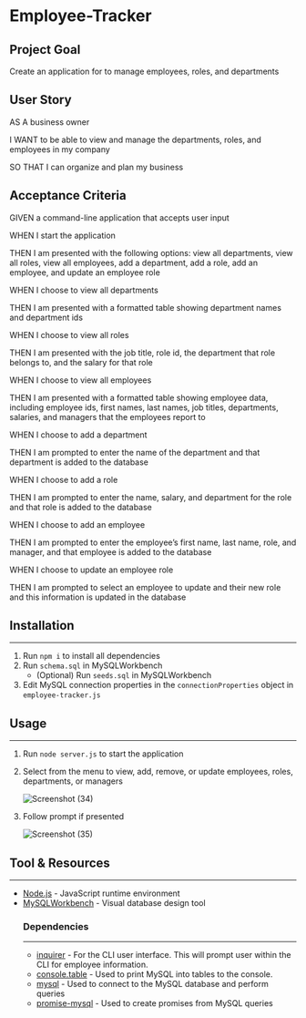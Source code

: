 # Employee-Tracker

## Project Goal

Create an application for to manage employees, roles, and departments

## User Story
AS A business owner

I WANT to be able to view and manage the departments, roles, and employees in my company

SO THAT I can organize and plan my business

## Acceptance Criteria

GIVEN a command-line application that accepts user input

WHEN I start the application

THEN I am presented with the following options: view all departments, view all roles, view all employees, add a department, add a role, add an employee, and update an employee role

WHEN I choose to view all departments

THEN I am presented with a formatted table showing department names and department ids

WHEN I choose to view all roles

THEN I am presented with the job title, role id, the department that role belongs to, and the salary for that role

WHEN I choose to view all employees

THEN I am presented with a formatted table showing employee data, including employee ids, first names, last names, job titles, departments, salaries, and managers that the employees report to

WHEN I choose to add a department

THEN I am prompted to enter the name of the department and that department is added to the database

WHEN I choose to add a role

THEN I am prompted to enter the name, salary, and department for the role and that role is added to the database

WHEN I choose to add an employee

THEN I am prompted to enter the employee’s first name, last name, role, and manager, and that employee is added to the database

WHEN I choose to update an employee role

THEN I am prompted to select an employee to update and their new role and this information is updated in the database 


## Installation
---
1. Run `npm i` to install all dependencies
2. Run `schema.sql` in MySQLWorkbench
    * (Optional) Run `seeds.sql` in MySQLWorkbench
3. Edit MySQL connection properties in the `connectionProperties` object in `employee-tracker.js`

## Usage
---
1. Run `node server.js` to start the application
2. Select from the menu to view, add, remove, or update employees, roles, departments, or managers

   ![Screenshot (34)](https://user-images.githubusercontent.com/119352363/227421121-487a7cfd-92fa-4abe-a663-36ca3ef4595d.png)


3. Follow prompt if presented

   ![Screenshot (35)](https://user-images.githubusercontent.com/119352363/227421202-87bab685-8144-45c2-952b-7e1bace6668d.png)


## Tool & Resources
---
* [Node.js](https://nodejs.org/en/) - JavaScript runtime environment
* [MySQLWorkbench](https://www.mysql.com/products/workbench/) - Visual database design tool
    ### Dependencies
    ---
    * [inquirer](https://www.npmjs.com/package/inquirer) - For the CLI user interface. This will prompt user within the CLI for employee information.
    * [console.table](https://www.npmjs.com/package/console.table) - Used to print MySQL into tables to the console.
    * [mysql](https://www.npmjs.com/package/mysql) - Used to connect to the MySQL database and perform queries
    * [promise-mysql](https://www.npmjs.com/package/promise-mysql) - Used to create promises from MySQL queries 
